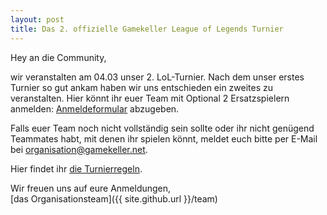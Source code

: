 ```yaml
---
layout: post
title: Das 2. offizielle Gamekeller League of Legends Turnier
---
```


Hey an die Community,

wir veranstalten am 04.03 unser 2. LoL-Turnier.
Nach dem unser erstes Turnier so gut ankam haben wir uns entschieden ein zweites zu veranstalten.
Hier könnt ihr euer Team mit Optional 2 Ersatzspielern anmelden: [Anmeldeformular](http://goo.gl/forms/xusHcE4Lem) abzugeben.

Falls euer Team noch nicht vollständig sein sollte oder ihr nicht genügend Teammates habt,
mit denen ihr spielen könnt, meldet euch bitte per E-Mail bei [organisation@gamekeller.net](mailto:organisation@gamekeller.net).

Hier findet ihr [die Turnierregeln](http://bit.ly/1S56oDs).

Wir freuen uns auf eure Anmeldungen,<br>
[das Organisationsteam]({{ site.github.url }}/team)
